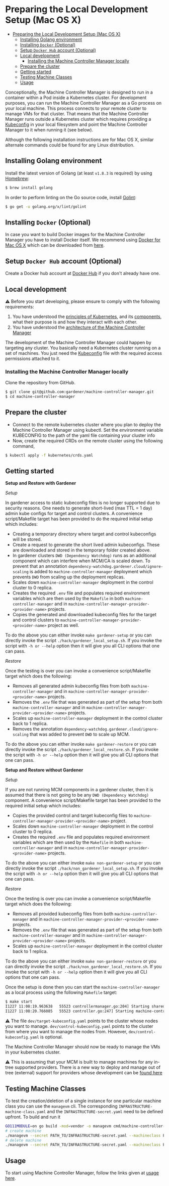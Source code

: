 # Preparing the Local Development Setup (Mac OS X)

<!-- TOC -->

- [Preparing the Local Development Setup (Mac OS X)](#preparing-the-local-development-setup-mac-os-x)
	- [Installing Golang environment](#installing-golang-environment)
	- [Installing `Docker` (Optional)](#installing-docker-optional)
	- [Setup `Docker Hub` account (Optional)](#setup-docker-hub-account-optional)
	- [Local development](#local-development)
		- [Installing the Machine Controller Manager locally](#installing-the-machine-controller-manager-locally)
	- [Prepare the cluster](#prepare-the-cluster)
	- [Getting started](#getting-started)
	- [Testing Machine Classes](#testing-machine-classes)
	- [Usage](#usage)

<!-- /TOC -->

Conceptionally, the Machine Controller Manager is designed to run in a container within a Pod inside a Kubernetes cluster. For development purposes, you can run the Machine Controller Manager as a Go process on your local machine. This process connects to your remote cluster to manage VMs for that cluster. That means that the Machine Controller Manager runs outside a Kubernetes cluster which requires providing a [Kubeconfig](https://kubernetes.io/docs/tasks/access-application-cluster/authenticate-across-clusters-kubeconfig/) in your local filesystem and point the Machine Controller Manager to it when running it (see below).

Although the following installation instructions are for Mac OS X, similar alternate commands could be found for any Linux distribution.

## Installing Golang environment

Install the latest version of Golang (at least `v1.8.3` is required) by using [Homebrew](https://brew.sh/):

```bash
$ brew install golang
```

In order to perform linting on the Go source code, install [Golint](https://github.com/golang/lint):

```bash
$ go get -u golang.org/x/lint/golint
```

## Installing `Docker` (Optional)
In case you want to build Docker images for the Machine Controller Manager you have to install Docker itself. We recommend using [Docker for Mac OS X](https://docs.docker.com/docker-for-mac/) which can be downloaded from [here](https://download.docker.com/mac/stable/Docker.dmg).

## Setup `Docker Hub` account (Optional)
Create a Docker hub account at [Docker Hub](https://hub.docker.com/) if you don't already have one.

## Local development

:warning: Before you start developing, please ensure to comply with the following requirements:

1. You have understood the [principles of Kubernetes](https://kubernetes.io/docs/concepts/), and its [components](https://kubernetes.io/docs/concepts/overview/components/), what their purpose is and how they interact with each other.
1. You have understood the [architecture of the Machine Controller Manager](../../README.md#design-of-machine-controller-manager)

The development of the Machine Controller Manager could happen by targeting any cluster. You basically need a Kubernetes cluster running on a set of machines. You just need the [Kubeconfig](https://kubernetes.io/docs/tasks/access-application-cluster/authenticate-across-clusters-kubeconfig/) file with the required access permissions attached to it.

### Installing the Machine Controller Manager locally
Clone the repository from GitHub.

```bash
$ git clone git@github.com:gardener/machine-controller-manager.git
$ cd machine-controller-manager
```

## Prepare the cluster

- Connect to the remote kubernetes cluster where you plan to deploy the Machine Controller Manager using kubectl. Set the environment variable KUBECONFIG to the path of the yaml file containing your cluster info
- Now, create the required CRDs on the remote cluster using the following command,
```bash
$ kubectl apply -f kubernetes/crds.yaml
```

## Getting started

**Setup and Restore with Gardener**

_Setup_

In gardener access to static kubeconfig files is no longer supported due to security reasons. One needs to generate short-lived (max TTL = 1 day) admin kube configs for target and control clusters.
A convenience script/Makefile target has been provided to do the required initial setup which includes:
* Creating a temporary directory where target and control kubeconfigs will be stored.
* Create a request to generate the short lived admin kubeconfigs. These are downloaded and stored in the temporary folder created above.
* In gardener clusters `DWD (Dependency Watchdog)` runs as an additional component which can interfere when MCM/CA is scaled down. To prevent that an annotation `dependency-watchdog.gardener.cloud/ignore-scaling` is added to `machine-controller-manager` deployment which prevents `DWD` from scaling up the deployment replicas.
* Scales down `machine-controller-manager` deployment in the control cluster to 0 replica.
* Creates the required `.env` file and populates required environment variables which are then used by the `Makefile` in both `machine-controller-manager` and in `machine-controller-manager-provider-<provider-name>` projects.
* Copies the generated and downloaded kubeconfig files for the target and control clusters to `machine-controller-manager-provider-<provider-name>` project as well.

To do the above you can either invoke `make gardener-setup` or you can directly invoke the script `./hack/gardener_local_setup.sh`. If you invoke the script with `-h or --help` option then it will give you all CLI options that one can pass. 

_Restore_

Once the testing is over you can invoke a convenience script/Makefile target which does the following:
* Removes all generated admin kubeconfig files from both `machine-controller-manager` and in `machine-controller-manager-provider-<provider-name>` projects.
* Removes the `.env` file that was generated as part of the setup from both `machine-controller-manager` and in `machine-controller-manager-provider-<provider-name>` projects.
* Scales up `machine-controller-manager` deployment in the control cluster back to 1 replica.
* Removes the annotation `dependency-watchdog.gardener.cloud/ignore-scaling` that was added to prevent `DWD` to scale up MCM.

To do the above you can either invoke `make gardener-restore` or you can directly invoke the script `./hack/gardener_local_restore.sh`. If you invoke the script with `-h or --help` option then it will give you all CLI options that one can pass.

**Setup and Restore without Gardener**

_Setup_

If you are not running MCM components in a gardener cluster, then it is assumed that there is not going to be any `DWD (Dependency Watchdog)` component.
A convenience script/Makefile target has been provided to the required initial setup which includes:
* Copies the provided control and target kubeconfig files to `machine-controller-manager-provider-<provider-name>` project.
* Scales down `machine-controller-manager` deployment in the control cluster to 0 replica.
* Creates the required `.env` file and populates required environment variables which are then used by the `Makefile` in both `machine-controller-manager` and in `machine-controller-manager-provider-<provider-name>` projects.

To do the above you can either invoke `make non-gardener-setup` or you can directly invoke the script `./hack/non_gardener_local_setup.sh`. If you invoke the script with `-h or --help` option then it will give you all CLI options that one can pass.

_Restore_

Once the testing is over you can invoke a convenience script/Makefile target which does the following:
* Removes all provided kubeconfig files from both `machine-controller-manager` and in `machine-controller-manager-provider-<provider-name>` projects.
* Removes the `.env` file that was generated as part of the setup from both `machine-controller-manager` and in `machine-controller-manager-provider-<provider-name>` projects.
* Scales up `machine-controller-manager` deployment in the control cluster back to 1 replica.

To do the above you can either invoke `make non-gardener-restore` or you can directly invoke the script `./hack/non_gardener_local_restore.sh`. If you invoke the script with `-h or --help` option then it will give you all CLI options that one can pass.

Once the setup is done then you can start the `machine-controller-manager` as a local process using the following `Makefile` target:

```bash
$ make start
I1227 11:08:19.963638   55523 controllermanager.go:204] Starting shared informers
I1227 11:08:20.766085   55523 controller.go:247] Starting machine-controller-manager
```

:warning: The file `dev/target-kubeconfig.yaml` points to the cluster whose nodes you want to manage. `dev/control-kubeconfig.yaml` points to the cluster from where you want to manage the nodes from. However, `dev/control-kubeconfig.yaml` is optional.

The Machine Controller Manager should now be ready to manage the VMs in your kubernetes cluster.

:warning: This is assuming that your MCM is built to manage machines for any in-tree supported providers. There is a new way to deploy and manage out of tree (external) support for providers whose development can be [found here](cp_support_new.md)

## Testing Machine Classes

To test the creation/deletion of a single instance for one particular machine class you can use the `managevm` cli. The corresponding `INFRASTRUCTURE-machine-class.yaml` and the `INFRASTRUCTURE-secret.yaml` need to be defined upfront. To build and run it

```bash
GO111MODULE=on go build -mod=vendor -o managevm cmd/machine-controller-manager-cli/main.go
# create machine
./managevm --secret PATH_TO/INFRASTRUCTURE-secret.yaml --machineclass PATH_TO/INFRASTRUCTURE-machine-class.yaml --classkind INFRASTRUCTURE --machinename test
# delete machine
./managevm --secret PATH_TO/INFRASTRUCTURE-secret.yaml --machineclass PATH_TO/INFRASTRUCTURE-machine-class.yaml --classkind INFRASTRUCTURE --machinename test --machineid INFRASTRUCTURE:///REGION/INSTANCE_ID
```

## Usage

To start using Machine Controller Manager, follow the links given at [usage here](../../README.md).
